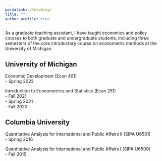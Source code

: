 ```yaml
---
permalink: /teaching/
title: ""
author_profile: true
---
```


As a graduate teaching assistant, I have taught economics and policy courses to both graduate and undergraduate students, including three semesters of the core introductory course on econometric methods at the University of Michigan.

University of Michigan
------
Economic Development (Econ 461) \
&#8291;- Spring 2022

Introduction to Econometrics and Statistics (Econ 251) \
&#8291;- Fall 2021 \
&#8291;- Spring 2021 \
&#8291;- Fall 2020

Columbia University
------
Quantitative Analysis for International and Public Affairs II (SIPA U6501) \
&#8291;- Spring 2016

Quantitative Analysis for International and Public Affairs I (SIPA U6500) \
&#8291;- Fall 2015